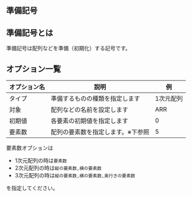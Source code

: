 
<Section>

# 準備記号

</Section>

<Section>

## 準備記号とは

準備記号は配列などを準備（初期化）する記号です。

<!-- 準備記号の画像 -->

</Section>


<Section>

## オプション一覧

|オプション名|説明|例|
|---|---|---|
|タイプ|準備するものの種類を指定します|1次元配列|
|対象|配列などの名前を設定します|ARR|
|初期値|各要素の初期値を指定します|0|
|要素数|配列の要素数を指定します。※下参照|5|

<Alert>
要素数オプションは

- 1次元配列の時は`要素数`
- 2次元配列の時は`縦の要素数,横の要素数`
- 3次元配列の時は`縦の要素数,横の要素数,奥行きの要素数`

を指定してください。
</Alert>

</Section>


